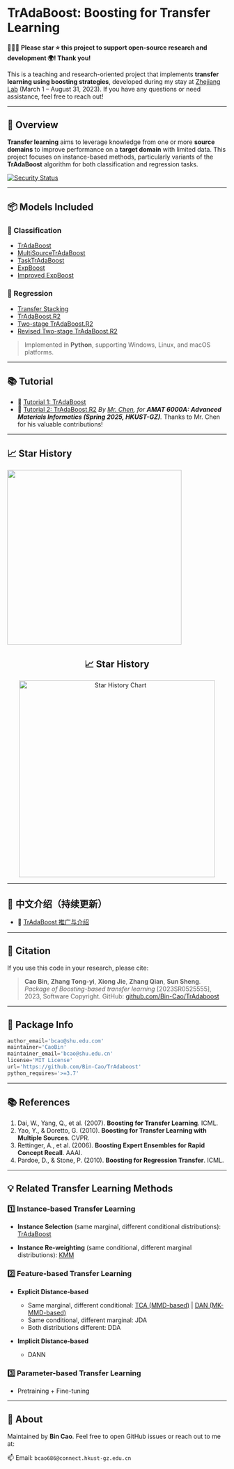 

# TrAdaBoost: Boosting for Transfer Learning

🤝🤝🤝 **Please star ⭐️ this project to support open-source research and development 🌍! Thank you!**

This is a teaching and research-oriented project that implements **transfer learning using boosting strategies**, developed during my stay at [Zhejiang Lab](https://www.zhejianglab.org/lab/home) (March 1 – August 31, 2023).
If you have any questions or need assistance, feel free to reach out!

---

## 🔬 Overview

**Transfer learning** aims to leverage knowledge from one or more **source domains** to improve performance on a **target domain** with limited data. This project focuses on instance-based methods, particularly variants of the **TrAdaBoost** algorithm for both classification and regression tasks.

[![Security Status](https://www.murphysec.com/platform3/v3/badge/1626904646967132160.svg)](https://www.murphysec.com/accept?code=645babf2266d3ebb42b1005074b53306&type=1&from=2)

---

## 📦 Models Included

### 🔹 Classification

* [TrAdaBoost](https://github.com/Bin-Cao/TrAdaboost/blob/main/TrAdaBoost)
* [MultiSourceTrAdaBoost](https://github.com/Bin-Cao/TrAdaboost/blob/main/MultiSourceTrAdaBoost)
* [TaskTrAdaBoost](https://github.com/Bin-Cao/TrAdaboost/blob/main/TaskTrAdaBoost)
* [ExpBoost](https://github.com/Bin-Cao/TrAdaboost/tree/main/ExpBoost)
* [Improved ExpBoost](https://github.com/Bin-Cao/TrAdaboost/tree/main/Improved%20ExpBoost)

### 🔸 Regression

* [Transfer Stacking](https://github.com/Bin-Cao/TrAdaboost/tree/main/Transfer%20Stacking)
* [TrAdaBoost.R2](https://github.com/Bin-Cao/TrAdaboost/tree/main/TrAdaBoost_R2)
* [Two-stage TrAdaBoost.R2](https://github.com/Bin-Cao/TrAdaboost/tree/main/Two_stage_TrAdaboost_R2)
* [Revised Two-stage TrAdaBoost.R2](https://github.com/Bin-Cao/TrAdaboost/tree/main/Two_stage_TrAdaboost_R2_revised)

> Implemented in **Python**, supporting Windows, Linux, and macOS platforms.

---

## 📚 Tutorial

* 📘 [Tutorial 1: TrAdaBoost](./tutorial/tutorial_5_TrAdaBoost.pdf)
* 📘 [Tutorial 2: TrAdaBoost.R2](./tutorial/tutorial_6_TrAdaBoost_R2.pdf)
  *By [Mr. Chen](https://github.com/georgedashen), for **AMAT 6000A: Advanced Materials Informatics (Spring 2025, HKUST-GZ)**.*
  Thanks to Mr. Chen for his valuable contributions!



---
## 📈 Star History

<a href="https://star-history.com/#Bin-Cao/TrAdaboost&Date">
  <img src="https://api.star-history.com/svg?repos=Bin-Cao/TrAdaboost&type=Date" width="400">
</a>


<h2 align="center">📈 Star History</h2>

<p align="center">
  <a href="https://star-history.com/#Bin-Cao/TrAdaboost&Date">
    <img src="https://api.star-history.com/svg?repos=Bin-Cao/TrAdaboost&type=Date" width="450" alt="Star History Chart"/>
  </a>
</p>




---

## 📌 中文介绍（持续更新）

* 📄 [TrAdaBoost 推广与介绍](https://mp.weixin.qq.com/s/NhxSGOHIr3s6WwffJOrIlQ)

---

## 📎 Citation

If you use this code in your research, please cite:

> **Cao Bin**, **Zhang Tong-yi**, **Xiong Jie**, **Zhang Qian**, **Sun Sheng**.
> *Package of Boosting-based transfer learning* \[2023SR0525555], 2023, Software Copyright.
> GitHub: [github.com/Bin-Cao/TrAdaboost](https://github.com/Bin-Cao/TrAdaboost)

---

## 🔧 Package Info

```python
author_email='bcao@shu.edu.com'
maintainer='CaoBin'
maintainer_email='bcao@shu.edu.cn'
license='MIT License'
url='https://github.com/Bin-Cao/TrAdaboost'
python_requires='>=3.7'
```

---

## 📚 References

1. Dai, W., Yang, Q., et al. (2007). **Boosting for Transfer Learning**. ICML.
2. Yao, Y., & Doretto, G. (2010). **Boosting for Transfer Learning with Multiple Sources**. CVPR.
3. Rettinger, A., et al. (2006). **Boosting Expert Ensembles for Rapid Concept Recall**. AAAI.
4. Pardoe, D., & Stone, P. (2010). **Boosting for Regression Transfer**. ICML.

---

## 💡 Related Transfer Learning Methods

### 1️⃣ Instance-based Transfer Learning

* **Instance Selection** (same marginal, different conditional distributions):
  [TrAdaBoost](https://github.com/Bin-Cao/TrAdaboost/tree/main/TrAdaBoost)

* **Instance Re-weighting** (same conditional, different marginal distributions):
  [KMM](https://github.com/Bin-Cao/KMMTransferRegressor)

### 2️⃣ Feature-based Transfer Learning

* **Explicit Distance-based**

  * Same marginal, different conditional:
    [TCA (MMD-based)](https://github.com/MaterialsInformaticsDemo/TCA) | [DAN (MK-MMD-based)](https://github.com/MaterialsInformaticsDemo/DAN)
  * Same conditional, different marginal: JDA
  * Both distributions different: DDA

* **Implicit Distance-based**

  * DANN

### 3️⃣ Parameter-based Transfer Learning

* Pretraining + Fine-tuning

---

## 🙋 About

Maintained by **Bin Cao**.
Feel free to open GitHub issues or reach out to me at:

📫 Email: `bcao686@connect.hkust-gz.edu.cn`

